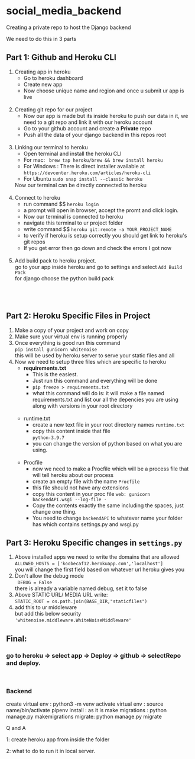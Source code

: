 # social_media_backend
Creating a private repo to host the Django backend

We need to do this in 3 parts

## Part 1: Github and Heroku CLI

<ol>
<li> Creating app in heroku
    <ul>
        <li> Go to heroku dashboard
        <li> Create new app
        <li> Now choose unique name and region and once u submit ur app is live
    </ul>
<br/>

<li>  Creating git repo for our project
    <ul>
        <li> Now our app is made but its inside heroku to push our data in it, we need to a git repo and link it with our heroku account
        <li> Go to your github account and create a <strong>Private</strong> repo</li>
        <li> Push all the data of your django backend in this repos root
    </ul></li>

<br/>
<li> Linking our terminal to heroku  
    <ul>
        <li> Open terminal and install the heroku CLI
        <li> For mac: <code> brew tap heroku/brew && brew install heroku</code>
        <li> For Windows : There is direct installer available at <code>https://devcenter.heroku.com/articles/heroku-cli</code>
        <li> For Ubuntu <code>sudo snap install --classic heroku</code>
        </ul>
    Now our terminal can be directly connected to heroku

<br/>
<br/>

<li> Connect to heroku
    <ul>
        <li> run command $$ <code>heroku login</code>
        <li> a prompt will open in browser, accept the promt and click login.
        <li> Now our terminal is connected to heroku
        <li> navigate this terminal to ur project folder
        <li> write command $$ <code>heroku git:remote -a YOUR_PROJECT_NAME</code>
        <li> to verify if heroku is setup correctly you should get link to heroku's git repos
        <li> If you get error then go down and check the errors I got now
    </UL>
<br/>
<li> Add build pack to heroku project.<br/>
        go to your app inside heroku and go to settings and select <code>Add Build Pack</code>
        <br/>
        for django choose the python build pack

<br/>
<br/>
<br/>
<br/>
</ol>

## Part 2: Heroku Specific Files in Project
<ol>
    <li> Make a copy of your project and work on copy
    <li> Make sure your virtual env is running properly
    <li> Once everything is good run this command
        <br/> <code>pip install gunicorn whitenoise</code>
        <br/>
        this will be used by heroku server to serve your static files and all
    <li> Now we need to setup three files which are specific to heroku
    <ul>
        <li> <strong> requirements.txt</strong>
            <ul>
            <li> This is the easiest.
            <li> Just run this command and everything will be done
            <li> <code>pip freeze > requirements.txt</code>
            <li> what this command will do is: it will make a file named requirements.txt and list our all the depencies you are using along with versions in your root directory
            </ul><br/>
        <li> runtime.txt
        <ul>
        <li> create a new text file in your root directory names <code>runtime.txt</code>
        <li> copy this content inside that file <br/>
        <code>python-3.9.7</code>
        <li> you can change the version of python based on what you are using.
        </ul><br/>
        <li> Procfile
        <ul> <li> now we need to make a Procfile which will be a process file that will tell heroku about our process
        <li> create an empty file with the name <code>Procfile</code>
        <li> this file should not have any extensions
        <li> copy this content in your proc file
        <code>web: gunicorn backendAPI.wsgi --log-file -</code>
        <li> Copy the contents exactly the same including the spaces, just change one thing.
        <li> You need to change <code>backendAPI</code> to whatever name your folder has which contains settings.py and wsgi.py
        </ul></ul>    

</ol>

## Part 3: Heroku Specific changes in <code>settings.py</code>
<ol>
    <li> Above installed apps we need to write the domains that are allowed<br/> <code>ALLOWED_HOSTS = ['koobecaf12.herokuapp.com','localhost']</code><br/>
    you will change the first field based on whatever url heroku gives you
    <li>Don't allow the debug mode<br/>
    <code> DEBUG = False</code><br/>
    there is already a variable named debug, set it to false
    <li> Above STATIC URL/ MEDIA URL write:
    <br/><code>STATIC_ROOT = os.path.join(BASE_DIR,"staticfiles")</code>
    <li> add this to ur middleware
    <br/> but add this below security
    <br/> <code>'whitenoise.middleware.WhiteNoiseMiddleware'</code>
</ol>

## Final:
### go to heroku => select app => Deploy => github => selectRepo  and deploy.
<br/>




### Backend
create virtual env : python3 -m venv <name>
activate virtual env : source name/bin/activate
pipenv install :   as it is
make migrations  : python manage.py makemigrations
migrate:          python manage.py migrate


Q and A

1: create heroku app from inside the folder

2: what to do to run it in local server.